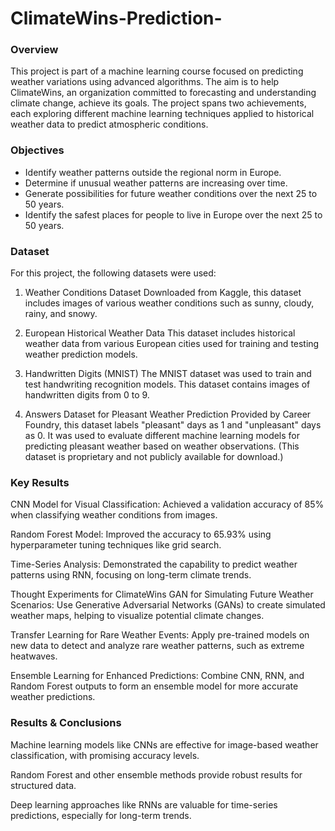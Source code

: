 # ClimateWins-Prediction-
### Overview
This project is part of a machine learning course focused on predicting weather variations using advanced algorithms. The aim is to help ClimateWins, an organization committed to forecasting and understanding climate change, achieve its goals. The project spans two achievements, each exploring different machine learning techniques applied to historical weather data to predict atmospheric conditions.
### Objectives
* Identify weather patterns outside the regional norm in Europe.
* Determine if unusual weather patterns are increasing over time.
* Generate possibilities for future weather conditions over the next 25 to 50 years.
* Identify the safest places for people to live in Europe over the next 25 to 50 years.
### Dataset
For this project, the following datasets were used:

1. Weather Conditions Dataset
Downloaded from Kaggle, this dataset includes images of various weather conditions such as sunny, cloudy, rainy, and snowy.


2. European Historical Weather Data
This dataset includes historical weather data from various European cities used for training and testing weather prediction models.


3. Handwritten Digits (MNIST)
The MNIST dataset was used to train and test handwriting recognition models. This dataset contains images of handwritten digits from 0 to 9.
  

4. Answers Dataset for Pleasant Weather Prediction
Provided by Career Foundry, this dataset labels "pleasant" days as 1 and "unpleasant" days as 0. It was used to evaluate different machine learning models for predicting pleasant weather based on weather observations.
(This dataset is proprietary and not publicly available for download.)
### Key Results
CNN Model for Visual Classification: Achieved a validation accuracy of 85% when classifying weather conditions from images.

Random Forest Model: Improved the accuracy to 65.93% using hyperparameter tuning techniques like grid search.

Time-Series Analysis: Demonstrated the capability to predict weather patterns using RNN, focusing on long-term climate trends.

Thought Experiments for ClimateWins
GAN for Simulating Future Weather Scenarios: Use Generative Adversarial Networks (GANs) to create simulated weather maps, helping to visualize potential climate changes.

Transfer Learning for Rare Weather Events: Apply pre-trained models on new data to detect and analyze rare weather patterns, such as extreme heatwaves.

Ensemble Learning for Enhanced Predictions: Combine CNN, RNN, and Random Forest outputs to form an ensemble model for more accurate weather predictions.

### Results & Conclusions
Machine learning models like CNNs are effective for image-based weather classification, with promising accuracy levels.

Random Forest and other ensemble methods provide robust results for structured data.

Deep learning approaches like RNNs are valuable for time-series predictions, especially for long-term trends.
